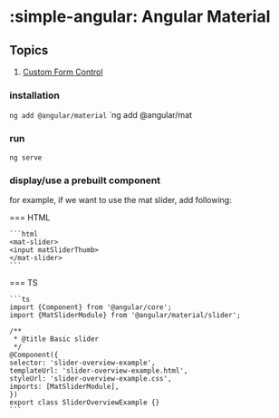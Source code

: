 # :simple-angular: Angular Material

## Topics

1. [Custom Form Control](./form_control.md)

### installation

`ng add @angular/material` `ng add @angular/mat

### run

`ng serve`

### display/use a prebuilt component

for example, if we want to use the mat slider, add following:

=== HTML

    ```html
    <mat-slider>
    <input matSliderThumb>
    </mat-slider>
    ```

=== TS

    ```ts
    import {Component} from '@angular/core';
    import {MatSliderModule} from '@angular/material/slider';

    /**
     * @title Basic slider
     */
    @Component({
    selector: 'slider-overview-example',
    templateUrl: 'slider-overview-example.html',
    styleUrl: 'slider-overview-example.css',
    imports: [MatSliderModule],
    })
    export class SliderOverviewExample {}
    ```
